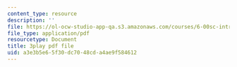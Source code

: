 ```yaml
---
content_type: resource
description: ''
file: https://ol-ocw-studio-app-qa.s3.amazonaws.com/courses/6-00sc-introduction-to-computer-science-and-programming-spring-2011/a3e3b5e65f30dc7048cda4ae9f584612_lFngfmE9RCc.pdf
file_type: application/pdf
resourcetype: Document
title: 3play pdf file
uid: a3e3b5e6-5f30-dc70-48cd-a4ae9f584612
---
```

